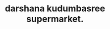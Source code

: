 ---
title: "darshana kudumbasree supermarket."
url: /kattappana/darshana-kudumbasree-supermarket/
shop: variety store
---